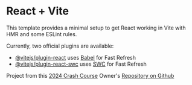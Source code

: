 # React + Vite

This template provides a minimal setup to get React working in Vite with HMR and some ESLint rules.

Currently, two official plugins are available:

- [@vitejs/plugin-react](https://github.com/vitejs/vite-plugin-react/blob/main/packages/plugin-react/README.md) uses [Babel](https://babeljs.io/) for Fast Refresh
- [@vitejs/plugin-react-swc](https://github.com/vitejs/vite-plugin-react-swc) uses [SWC](https://swc.rs/) for Fast Refresh

Project from this [2024 Crash Course](https://www.youtube.com/watch?v=LDB4uaJ87e0&t=6300s)
Owner's [Repository on Github](https://github.com/bradtraversy/react-crash-2024)

